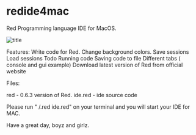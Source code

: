 # redide4mac

Red Programming language IDE for MacOS.

![title](https://raw.githubusercontent.com/vulnz/redide4mac/master/screen.png )

Features:
Write code for Red.
Change background colors.
Save sessions
Load sessions
Todo
Running code
Saving code to file
Different tabs ( console and gui example)
Download latest version of Red from official website


Files:

red - 0.6.3 version of Red.
ide.red - ide source code

Please run "  /.red ide.red" on your terminal and you will start your IDE for MAC.

Have a great day, boyz and girlz.
